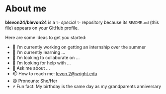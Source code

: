 # About me


**blevon24/blevon24** is a ✨ _special_ ✨ repository because its `README.md` (this file) appears on your GitHub profile.

Here are some ideas to get you started:

- 🔭 I’m currently working on getting an internship over the summer
- 🌱 I’m currently learning ...
- 👯 I’m looking to collaborate on ...
- 🤔 I’m looking for help with ...
- 💬 Ask me about ...
- 📫 How to reach me: levon.2@wright.edu
- 😄 Pronouns: She/Her
- ⚡ Fun fact: My birthday is the same day as my grandparents anniversary

